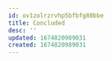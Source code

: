 ```yaml
---
id: ov1zolrzrvhp5bfbfg80bbe
title: Concluded
desc: ''
updated: 1674820989031
created: 1674820989031
---
```

